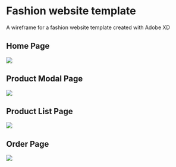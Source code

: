 # Fashion website template 
A wireframe for a fashion website template created with Adobe XD

## Home Page
<p float="left">
<img src="https://github.com/jacksonCV1114/fashion-template-design/blob/master/Web 1920 – 1.png"/>
</p>

## Product Modal Page
<p float="left">
<img src="https://github.com/jacksonCV1114/fashion-template-design/blob/master/Web 1920 – 2.png"/>
</p>

## Product List Page
<p float="left">
<img src="https://github.com/jacksonCV1114/fashion-template-design/blob/master/Web 1920 – 3.png"/>
</p>

## Order Page
<p float="left">
<img src="https://github.com/jacksonCV1114/fashion-template-design/blob/master/Web 1920 – 4.png"/>
</p>

